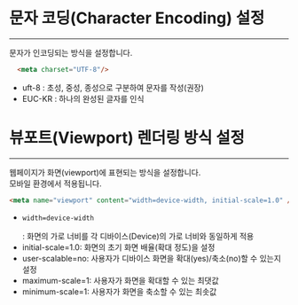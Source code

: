 # 문자 코딩(Character Encoding) 설정
---
문자가 인코딩되는 방식을 설정합니다.  
```html
  <meta charset="UTF-8"/>
```
- uft-8 : 초성, 중성, 종성으로 구분하여 문자를 작성(권장)
- EUC-KR : 하나의 완성된 글자를 인식

# 뷰포트(Viewport) 렌더링 방식 설정
---
웹페이지가 화면(viewport)에 표현되는 방식을 설정합니다.  
모바일 환경에서 적용됩니다.  
```html
<meta name="viewport" content="width=device-width, initial-scale=1.0" />
```
- ```html 
  width=device-width
  ```
  : 화면의 가로 너비를 각 디바이스(Device)의 가로 너비와 동일하게 적용
- initial-scale=1.0: 화면의 초기 화면 배율(확대 정도)을 설정
- user-scalable=no: 사용자가 디바이스 화면을 확대(yes)/축소(no)할 수 있는지 설정
- maximum-scale=1: 사용자가 화면을 확대할 수 있는 최댓값
- minimum-scale=1: 사용자가 화면을 축소할 수 있는 최솟값
